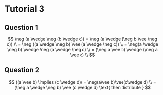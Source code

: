# Tutorial 3

## Question 1
$$
\neg (a \wedge \neg (b \wedge c)) = \neg (a \wedge (\neg b \vee \neg c)) \\
= \neg ((a \wedge \neg b) \vee (a \wedge \neg c)) \\
= \neg(a \wedge \neg b) \wedge \neg (a \wedge \neg c) \\
= (\neg a \vee b) \wedge (\neg a \vee c) \\
$$

## Question 2
$$
((a \vee b) \implies (c \wedge d)) = \neg(a\vee b)\vee(c\wedge d) \\
=(\neg a \wedge \neg b) \vee (c \wedge d) \text{ then distribute }
$$


